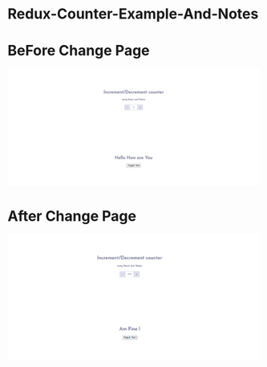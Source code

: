 # Redux-Counter-Example-And-Notes
# BeFore Change Page
![alt text](https://github.com/rehmange/Redux-Counter-Example-And-Notes/blob/main/redux%20web%20pic/before.png?raw=true)
# After Change Page
![alt text](https://github.com/rehmange/Redux-Counter-Example-And-Notes/blob/main/redux%20web%20pic/after.png?raw=true)

